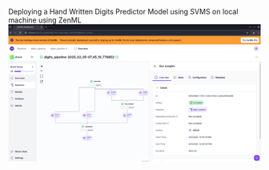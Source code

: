 Deploying a Hand Written Digits Predictor Model using SVMS on local machine using ZenML
![Alt text](/image.png)
